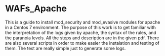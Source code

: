 # WAFs_Apache
This is a guide to install mod_security and mod_evasive modules for apache in a Centos 7 environment. The purpose of this work is to get familiar with the interpretation of the logs given by apache, the syntax of the rules, and the paranoia levels.
All the steps and description are in the given pdf. There are also several scripts in order to make easier the instalation and testing of them.
The test are really simple just to generate some logs.
